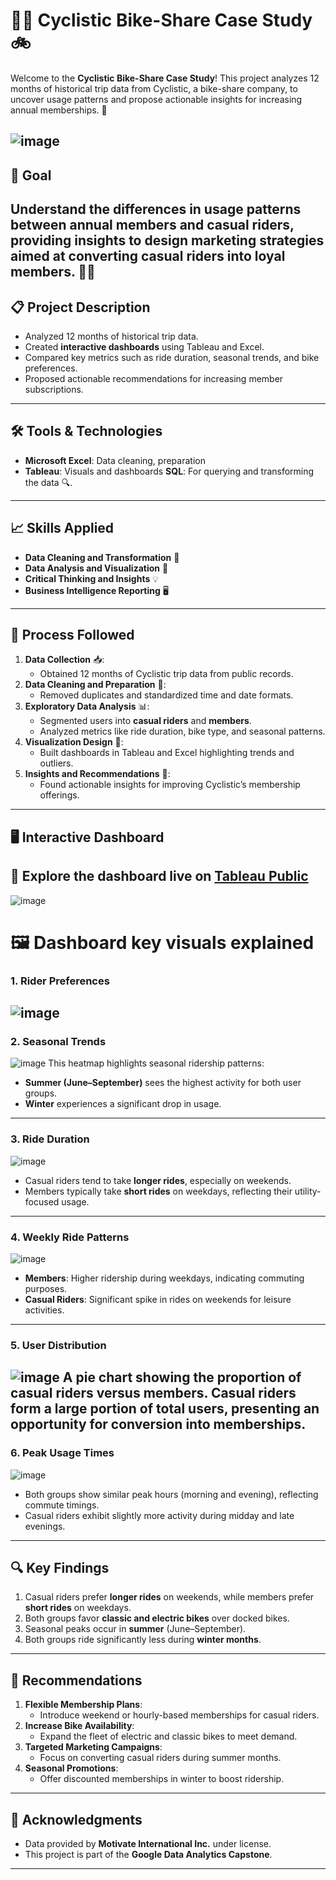 # 🚴‍♀️ **Cyclistic Bike-Share Case Study** 🚲

Welcome to the **Cyclistic Bike-Share Case Study**! This project analyzes 12 months of historical trip data from Cyclistic, a bike-share company, to uncover usage patterns and propose actionable insights for increasing annual memberships. 🌟

 ![image](https://github.com/user-attachments/assets/3986eda4-1154-4a1a-b238-095c79dfe6f4)
---
## 🎯 **Goal**
Understand the differences in usage patterns between **annual members** and **casual riders**, providing insights to design marketing strategies aimed at converting casual riders into loyal members. 🚴‍♂️
---
## 📋 **Project Description**
- Analyzed 12 months of historical trip data.
- Created **interactive dashboards** using Tableau and Excel.
- Compared key metrics such as ride duration, seasonal trends, and bike preferences.
- Proposed actionable recommendations for increasing member subscriptions.
---
## 🛠️ **Tools & Technologies**
- **Microsoft Excel**: Data cleaning, preparation
- **Tableau**: Visuals and dashboards 
  **SQL**: For querying and transforming the data 🔍.
---
## 📈 **Skills Applied**
- **Data Cleaning and Transformation** 🧹
- **Data Analysis and Visualization** 🔎
- **Critical Thinking and Insights** 💡
- **Business Intelligence Reporting** 🖥️
---
## 🧩 **Process Followed**
1. **Data Collection** 📥:
   - Obtained 12 months of Cyclistic trip data from public records.
2. **Data Cleaning and Preparation** 🧽:
   - Removed duplicates and standardized time and date formats.
3. **Exploratory Data Analysis** 📊:
   - Segmented users into **casual riders** and **members**.
   - Analyzed metrics like ride duration, bike type, and seasonal patterns.
4. **Visualization Design** 🎨:
   - Built dashboards in Tableau and Excel highlighting trends and outliers.
5. **Insights and Recommendations** 🔮:
   - Found actionable insights for improving Cyclistic’s membership offerings.
---
## 🖥️ **Interactive Dashboard**
🎯 Explore the dashboard live on [Tableau Public](https://public.tableau.com/app/profile/swapna.macha/viz/BikeShareAnalysis_17329044088830/Dashboard1)
---
![image](https://github.com/user-attachments/assets/5975ba95-b10a-4eba-aacf-274559ef6b36)

# 🖼️ **Dashboard key visuals explained**
### **1. Rider Preferences**
![image](https://github.com/user-attachments/assets/628bec61-d6d7-426c-a6e8-c0b3148b78e9)
---
### **2. Seasonal Trends**
![image](https://github.com/user-attachments/assets/649ca884-84fa-461e-a15f-b52c4c0d7e34)
This heatmap highlights seasonal ridership patterns:
- **Summer (June–September)** sees the highest activity for both user groups.
- **Winter** experiences a significant drop in usage.
---
### **3. Ride Duration**
![image](https://github.com/user-attachments/assets/af643853-b140-4d51-b4f5-d7c5ad46edea) 
- Casual riders tend to take **longer rides**, especially on weekends.
- Members typically take **short rides** on weekdays, reflecting their utility-focused usage.
---
### **4. Weekly Ride Patterns**
![image](https://github.com/user-attachments/assets/a61f1da6-6c9e-4617-9052-3007dccfa4e4)
- **Members**: Higher ridership during weekdays, indicating commuting purposes.
- **Casual Riders**: Significant spike in rides on weekends for leisure activities.
---
### **5. User Distribution**
![image](https://github.com/user-attachments/assets/8ea73851-c520-442c-a162-a27ed48a0728)
A pie chart showing the proportion of casual riders versus members. Casual riders form a large portion of total users, presenting an opportunity for conversion into memberships.
---
### **6. Peak Usage Times**
![image](https://github.com/user-attachments/assets/ad9ad87a-50ec-4888-881e-746de4aa5826)
- Both groups show similar peak hours (morning and evening), reflecting commute timings.
- Casual riders exhibit slightly more activity during midday and late evenings.
---
## 🔍 **Key Findings**
1. Casual riders prefer **longer rides** on weekends, while members prefer **short rides** on weekdays.
2. Both groups favor **classic and electric bikes** over docked bikes.
3. Seasonal peaks occur in **summer** (June–September).
4. Both groups ride significantly less during **winter months**.
---
## 📌 **Recommendations**
1. **Flexible Membership Plans**:
   - Introduce weekend or hourly-based memberships for casual riders.
2. **Increase Bike Availability**:
   - Expand the fleet of electric and classic bikes to meet demand.
3. **Targeted Marketing Campaigns**:
   - Focus on converting casual riders during summer months.
4. **Seasonal Promotions**:
   - Offer discounted memberships in winter to boost ridership.
---
## 🤝 **Acknowledgments**
- Data provided by **Motivate International Inc.** under license.
- This project is part of the **Google Data Analytics Capstone**.
---
